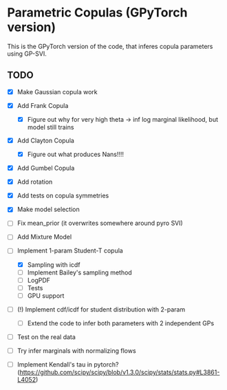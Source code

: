 # Parametric Copulas (GPyTorch version)

This is the GPyTorch version of the code, that inferes copula parameters using GP-SVI.

## TODO

- [x] Make Gaussian copula work
- [x] Add Frank Copula
	- [x] Figure out why for very high theta -> inf log marginal likelihood, but model still trains
- [x] Add Clayton Copula
	- [x] Figure out what produces Nans!!!!
- [x] Add Gumbel Copula
- [x] Add rotation
- [x] Add tests on copula symmetries
- [x] Make model selection
- [ ] Fix mean_prior (it overwrites somewhere around pyro SVI) 
- [ ] Add Mixture Model
- [ ] Implement 1-param Student-T copula
	- [x] Sampling with icdf
	- [ ] Implement Bailey's sampling method
	- [ ] LogPDF
	- [ ] Tests
	- [ ] GPU support
- [ ] (!) Implement cdf/icdf for student distribution with 2-param
	- [ ] Extend the code to infer both parameters with 2 independent GPs
- [ ] Test on the real data
- [ ] Try infer marginals with normalizing flows 
- [ ] Implement Kendall's tau in pytorch? (https://github.com/scipy/scipy/blob/v1.3.0/scipy/stats/stats.py#L3861-L4052)

